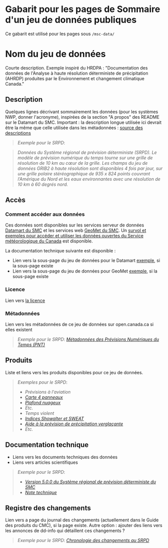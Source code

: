 # Gabarit pour les pages de Sommaire d'un jeu de données publiques

Ce gabarit est utilisé pour les pages sous `/msc-data/`


# Nom du jeu de données

Courte description. Exemple inspiré du HRDPA : "Documentation des données de l'Analyse à haute résolution déterministe de précipitation (AHRDP) produites par le Environnement et changement climatique Canada."


## Description

Quelques lignes décrivant sommairement les données (pour les systèmes NWP, donner l'acronyme), inspirées de la section "A propos" des README sur le Datamart du SMC. Important : la description longue utilisée ici devrait être la même que celle utilisée dans les métadonnées : [source des descriptions](https://gccode.ssc-spc.gc.ca/ec-msc/discovery-metadata/tree/master/mcf)

> *Exemple pour le SRPD*:

> *Données du Système régional de prévision déterministe (SRPD). Le modèle de prévision numérique du temps tourne sur une grille de résolution de 10 km au cœur de la grille. Les champs du jeu de données GRIB2 à haute résolution sont disponibles 4 fois par jour, sur une grille polaire stéréographique de 935 x 824 points couvrant l’Amérique du Nord et les eaux environnantes avec une résolution de 10 km à 60 degrés nord.*


## Accès

### Comment accéder aux données

Ces données sont disponibles sur les services serveur de données [Datamart du SMC](../msc-datamart/readme_fr.md) et les services web [GeoMet du SMC](../msc-geomet/readme_fr.md). Un [survol et exemples pour accéder et utiliser les données ouvertes du Service météorologique du Canada](../how-to/readme_fr.md) est disponible.

La documentation technique suivante est disponible :
* Lien vers la sous-page du jeu de données pour le Datamart [exemple](../msc-datamart/giops_fr.md), si la sous-page existe
* Lien vers la sous-page du jeu de données pour GeoMet [exemple](../msc-geomet/giops_fr.md), si la sous-page existe

### Licence

Lien vers [la licence](../licence/readme_fr.md)

### Métadonnées

Lien vers les métadonnées de ce jeu de données sur open.canada.ca si elles existent

> *Exemple pour le SRPD*: [*Métadonnées des Prévisions Numériques du Temps (PNT)*](http://donnees-data.intranet.ec.gc.ca/geonetwork/metadata/fre/692e7cc2-e545-45bb-bf7e-e1b725250b7a)

## Produits

Liste et liens vers les produits disponibles pour ce jeu de données.

>*Exemples pour le SRPD*:
>- *Prévisions à l'aviation*
>  - [*Carte 4 panneaux*](http://collaboration.cmc.ec.gc.ca/cmc/cmoi/product_guide/product-pages/difax_reg_prog_aviation-package_avn_f.html)
>  - [*Plafond nuageux*](http://collaboration.cmc.ec.gc.ca/cmc/cmoi/product_guide/product-pages/difax_reg_prog_4-panel-ceilings_avn_f.html)
>  - *Etc.*
>- *Temps violent*
>  - [*Indices Showalter et SWEAT*](http://collaboration.cmc.ec.gc.ca/cmc/cmoi/product_guide/product-pages/difax_reg_prog_showalter-sweat-indices_ssw_f.html)
>  - [*Aide à la prévision de précipitation verglaçante*](http://collaboration.cmc.ec.gc.ca/cmc/cmoi/product_guide/product-pages/difax_reg_prog_low-level-thickness-msl-precip_wsw_f.html)
>  - *Etc.*

## Documentation technique

- Liens vers les documents techniques des données
- Liens vers articles scientifiques

>*Exemple pour le SRPD*:
>- [*Version 5.0.0 du Système régional de prévision déterministe du SMC*](http://collaboration.cmc.ec.gc.ca/cmc/cmoi/product_guide/docs/tech_specifications/tech_specifications_RDPS_f.pdf)
>- [*Note technique*](http://collaboration.cmc.ec.gc.ca/cmc/cmoi/product_guide/docs/lib/technote_rdps-500_20160907_f.pdf)

## Registre des changements

Lien vers a page du journal des changements (actuellement dans le Guide des produits du CMC), si la page existe. Autre option : ajouter des liens vers les annonces de dd-info qui détaillent ces changements ?

>*Exemple pour le SRPD*: [*Chronologie des changements au SRPD*](http://collaboration.cmc.ec.gc.ca/cmc/cmoi/product_guide/submenus/rdps_f.html#chronologychanges)

